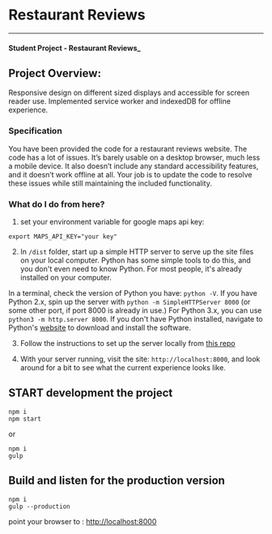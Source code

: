 # Restaurant Reviews
---
#### Student Project - Restaurant Reviews_

## Project Overview:

 Responsive design on different sized displays and accessible for screen reader use. Implemented service worker and indexedDB for offline experience.

### Specification

You have been provided the code for a restaurant reviews website. The code has a lot of issues. It’s barely usable on a desktop browser, much less a mobile device. It also doesn’t include any standard accessibility features, and it doesn’t work offline at all. Your job is to update the code to resolve these issues while still maintaining the included functionality.

### What do I do from here?

1. set your environment variable for google maps api key:

```shell
export MAPS_API_KEY="your key"
```

2. In `/dist` folder, start up a simple HTTP server to serve up the site files on your local computer. Python has some simple tools to do this, and you don't even need to know Python. For most people, it's already installed on your computer.

In a terminal, check the version of Python you have: `python -V`. If you have Python 2.x, spin up the server with `python -m SimpleHTTPServer 8000` (or some other port, if port 8000 is already in use.) For Python 3.x, you can use `python3 -m http.server 8000`. If you don't have Python installed, navigate to Python's [website](https://www.python.org/) to download and install the software.

3. Follow the instructions to set up the server locally from [this repo](https://github.com/udacity/mws-restaurant-stage-2)

4. With your server running, visit the site: `http://localhost:8000`, and look around for a bit to see what the current experience looks like.

## START development the project


```shell
npm i
npm start
```

or

```shell
npm i
gulp
```

## Build and listen for the production version

```shell
npm i
gulp --production
```

point your browser to : <http://localhost:8000>